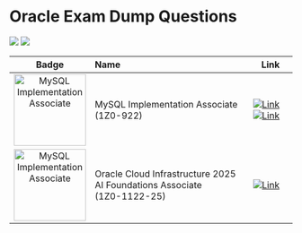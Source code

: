 # Oracle Exam Dump Questions
![](https://img.shields.io/badge/Curated_by-Debabrata_Halder-orange)
![](https://img.shields.io/badge/Last_Update-06--2025-brightgreen)


| Badge        | Name                                           | Link   |
| :----------: | :-------------------------------------------------------------------------------------- | ---- |
| <img src="https://github.com/user-attachments/assets/264c0180-2803-4c26-8910-24bc861c4572" alt="MySQL Implementation Associate" width="128" height="128">  | MySQL Implementation Associate <br>(1Z0-922) | [![Link](https://img.shields.io/badge/Dump-000?style=for-the-badge&logo=mysql&logoColor=FFFFFF&color=4479A1)](https://github.com/debabrata2050/Oracle-Certificate/blob/main/MySQL%20Implementation%20Associate%20(1Z0-922)/Oracle%201Z0-922%20Exam%20Dump.md) [![Link](https://img.shields.io/badge/Module_Question-000?style=for-the-badge&color=FF7900)](https://github.com/debabrata2050/Oracle-Certificate/blob/main/MySQL%20Implementation%20Associate%20(1Z0-922)/MySQL%208.4%20Essentials.md)    |
| <img src="https://github.com/user-attachments/assets/691a6095-9930-4e31-af98-043885f26759" alt="MySQL Implementation Associate" width="128" height="128">  | Oracle Cloud Infrastructure 2025 AI Foundations Associate <br>(1Z0-1122-25) | [![Link](https://img.shields.io/badge/Dump-000?style=for-the-badge&logo=icloud&logoColor=FFFFFF&color=4479A1)](https://github.com/debabrata2050/Oracle-Certificate/blob/main/Oracle%20Cloud%20Infrastructure%202025%20AI%20Foundations%20Associate%20(1Z0-1122-25)/Oracle%20Exam%201Z0-1122-25%20Dump.md)   |
